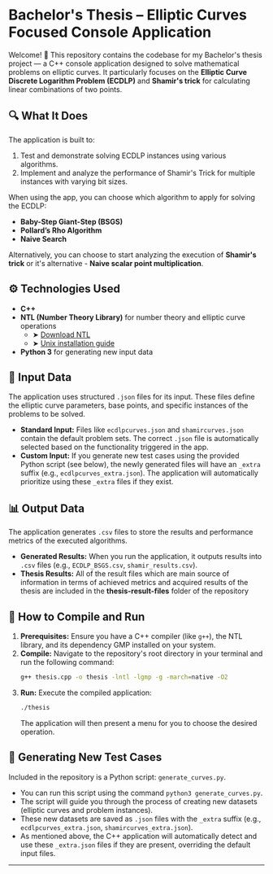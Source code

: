 # Bachelor's Thesis – Elliptic Curves Focused Console Application

Welcome! 👋
This repository contains the codebase for my Bachelor's thesis project — a C++ console application designed to solve mathematical problems on elliptic curves. It particularly focuses on the **Elliptic Curve Discrete Logarithm Problem (ECDLP)** and **Shamir's trick** for calculating linear combinations of two points.

## 🔍 What It Does

The application is built to:
1.  Test and demonstrate solving ECDLP instances using various algorithms.
2.  Implement and analyze the performance of Shamir's Trick for multiple instances with varying bit sizes.

When using the app, you can choose which algorithm to apply for solving the ECDLP:

-   **Baby-Step Giant-Step (BSGS)**
-   **Pollard’s Rho Algorithm**
-   **Naive Search**

Alternatively, you can choose to start analyzing the execution of **Shamir's trick** or it's alternative - **Naive scalar point multiplication**.

## ⚙️ Technologies Used

-   **C++**
-   **NTL (Number Theory Library)** for number theory and elliptic curve operations
    -   ➤ [Download NTL](https://libntl.org/download.html)
    -   ➤ [Unix installation guide](https://libntl.org/doc/tour-unix.html)
-   **Python 3** for generating new input data

## 📂 Input Data

The application uses structured `.json` files for its input. These files define the elliptic curve parameters, base points, and specific instances of the problems to be solved.

-   **Standard Input:** Files like `ecdlpcurves.json` and `shamircurves.json` contain the default problem sets. The correct `.json` file is automatically selected based on the functionality triggered in the app.
-   **Custom Input:** If you generate new test cases using the provided Python script (see below), the newly generated files will have an `_extra` suffix (e.g., `ecdlpcurves_extra.json`). The application will automatically prioritize using these `_extra` files if they exist.

## 📊 Output Data

The application generates `.csv` files to store the results and performance metrics of the executed algorithms.

-   **Generated Results:** When you run the application, it outputs results into `.csv` files (e.g., `ECDLP_BSGS.csv`, `shamir_results.csv`).
-   **Thesis Results:** All of the result files which are main source of information in terms of achieved metrics and acquired results of the thesis are included in the **thesis-result-files** folder of the repository

## 🚀 How to Compile and Run

1.  **Prerequisites:** Ensure you have a C++ compiler (like `g++`), the NTL library, and its dependency GMP installed on your system.
2.  **Compile:** Navigate to the repository's root directory in your terminal and run the following command:
    ```bash
    g++ thesis.cpp -o thesis -lntl -lgmp -g -march=native -O2
    ```
3.  **Run:** Execute the compiled application:
    ```bash
    ./thesis
    ```
    The application will then present a menu for you to choose the desired operation.
    

## 🧪 Generating New Test Cases

Included in the repository is a Python script: `generate_curves.py`.

-   You can run this script using the command `python3 generate_curves.py`.
-   The script will guide you through the process of creating new datasets (elliptic curves and problem instances).
-   These new datasets are saved as `.json` files with the `_extra` suffix (e.g., `ecdlpcurves_extra.json`, `shamircurves_extra.json`).
-   As mentioned above, the C++ application will automatically detect and use these `_extra.json` files if they are present, overriding the default input files.

---
